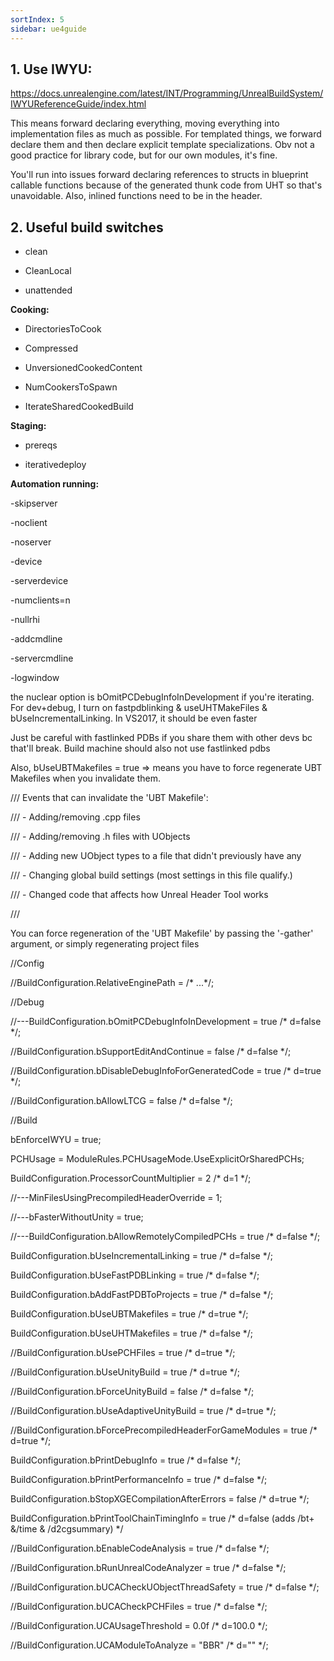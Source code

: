 ```yaml
---
sortIndex: 5
sidebar: ue4guide
---
```


## 1. Use IWYU:

<https://docs.unrealengine.com/latest/INT/Programming/UnrealBuildSystem/IWYUReferenceGuide/index.html>

This means forward declaring everything, moving everything into implementation files as much as possible. For templated things, we forward declare them and then declare explicit template specializations. Obv not a good practice for library code, but for our own modules, it's fine.

You'll run into issues forward declaring references to structs in blueprint callable functions because of the generated thunk code from UHT so that's unavoidable. Also, inlined functions need to be in the header.

## 2. Useful build switches

- clean

- CleanLocal

- unattended

**Cooking:**

- DirectoriesToCook

- Compressed

- UnversionedCookedContent

- NumCookersToSpawn

- IterateSharedCookedBuild

**Staging:**

- prereqs

- iterativedeploy

**Automation running:**

\-skipserver

\-noclient

\-noserver

\-device

\-serverdevice

\-numclients=n

\-nullrhi

\-addcmdline

\-servercmdline

\-logwindow

the nuclear option is bOmitPCDebugInfoInDevelopment if you're iterating. For dev+debug, I turn on fastpdblinking & useUHTMakeFiles & bUseIncrementalLinking. In VS2017, it should be even faster

Just be careful with fastlinked PDBs if you share them with other devs bc that'll break. Build machine should also not use fastlinked pdbs

Also, bUseUBTMakefiles = true => means you have to force regenerate UBT Makefiles when you invalidate them.

/// Events that can invalidate the 'UBT Makefile':

///                - Adding/removing .cpp files

///                - Adding/removing .h files with UObjects

///                - Adding new UObject types to a file that didn't previously have any

///                - Changing global build settings (most settings in this file qualify.)

///                - Changed code that affects how Unreal Header Tool works

///

You can force regeneration of the 'UBT Makefile' by passing the '-gather' argument, or simply regenerating project files

//Config

//BuildConfiguration.RelativeEnginePath = /\* ...\*/;

//Debug

//---BuildConfiguration.bOmitPCDebugInfoInDevelopment = true /\* d=false \*/;

//BuildConfiguration.bSupportEditAndContinue = false /\* d=false \*/;

//BuildConfiguration.bDisableDebugInfoForGeneratedCode = true /\* d=true \*/;

//BuildConfiguration.bAllowLTCG = false /\* d=false \*/;

//Build

bEnforceIWYU = true;

PCHUsage = ModuleRules.PCHUsageMode.UseExplicitOrSharedPCHs;

BuildConfiguration.ProcessorCountMultiplier = 2 /\* d=1 \*/;

//---MinFilesUsingPrecompiledHeaderOverride = 1;

//---bFasterWithoutUnity = true;

//---BuildConfiguration.bAllowRemotelyCompiledPCHs = true /\* d=false \*/;

BuildConfiguration.bUseIncrementalLinking = true /\* d=false \*/;

BuildConfiguration.bUseFastPDBLinking = true /\* d=false \*/;

BuildConfiguration.bAddFastPDBToProjects = true /\* d=false \*/;

BuildConfiguration.bUseUBTMakefiles = true /\* d=true \*/;

BuildConfiguration.bUseUHTMakefiles = true /\* d=false \*/;

//BuildConfiguration.bUsePCHFiles = true /\* d=true \*/;

//BuildConfiguration.bUseUnityBuild = true /\* d=true \*/;

//BuildConfiguration.bForceUnityBuild = false /\* d=false \*/;

//BuildConfiguration.bUseAdaptiveUnityBuild = true /\* d=true \*/;

//BuildConfiguration.bForcePrecompiledHeaderForGameModules = true /\* d=true \*/;

BuildConfiguration.bPrintDebugInfo = true /\* d=false \*/;

BuildConfiguration.bPrintPerformanceInfo = true /\* d=false \*/;

BuildConfiguration.bStopXGECompilationAfterErrors = false /\* d=true \*/;

BuildConfiguration.bPrintToolChainTimingInfo = true /\* d=false (adds /bt+ &/time & /d2cgsummary) \*/

//BuildConfiguration.bEnableCodeAnalysis = true /\* d=false \*/;

//BuildConfiguration.bRunUnrealCodeAnalyzer = true /\* d=false \*/;

//BuildConfiguration.bUCACheckUObjectThreadSafety = true /\* d=false \*/;

//BuildConfiguration.bUCACheckPCHFiles = true /\* d=false \*/;

//BuildConfiguration.UCAUsageThreshold = 0.0f /\* d=100.0 \*/;

//BuildConfiguration.UCAModuleToAnalyze = "BBR" /\* d="" \*/;
